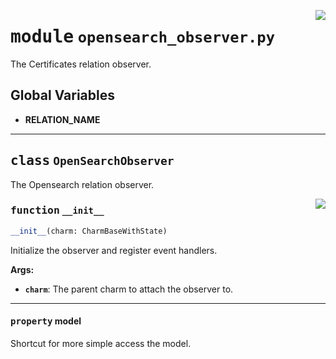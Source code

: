 <!-- markdownlint-disable -->

<a href="../src/opensearch_observer.py#L0"><img align="right" style="float:right;" src="https://img.shields.io/badge/-source-cccccc?style=flat-square"></a>

# <kbd>module</kbd> `opensearch_observer.py`
The Certificates relation observer. 

**Global Variables**
---------------
- **RELATION_NAME**


---

## <kbd>class</kbd> `OpenSearchObserver`
The Opensearch relation observer. 

<a href="../src/opensearch_observer.py#L20"><img align="right" style="float:right;" src="https://img.shields.io/badge/-source-cccccc?style=flat-square"></a>

### <kbd>function</kbd> `__init__`

```python
__init__(charm: CharmBaseWithState)
```

Initialize the observer and register event handlers. 



**Args:**
 
 - <b>`charm`</b>:  The parent charm to attach the observer to. 


---

#### <kbd>property</kbd> model

Shortcut for more simple access the model. 




